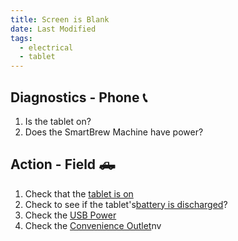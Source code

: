 ```yaml
---
title: Screen is Blank
date: Last Modified 
tags:
  - electrical
  - tablet
---
```

## Diagnostics - Phone 📞

1. Is the tablet on?
2. Does the SmartBrew Machine have power?

## Action - Field 🛻
1. Check that the [tablet is on](/smartbrew/kb/turn-on-tablet/)
2. Check to see if the tablet's[battery is discharged](/smartbrew/kb/battery-discharged/)?
3. Check the [USB Power](/smartbrew/kb/tablet-no-usb-power/)
4. Check the [Convenience Outlet](/smartbrew/kb/tablet-no-120v-power/)nv
